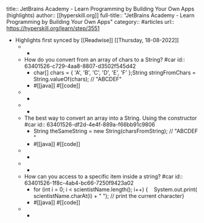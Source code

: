 title:: JetBrains Academy - Learn Programming by Building Your Own Apps (highlights)
author:: [[hyperskill.org]]
full-title:: "JetBrains Academy - Learn Programming by Building Your Own Apps"
category:: #articles
url:: https://hyperskill.org/learn/step/3551

- Highlights first synced by [[Readwise]] [[Thursday, 18-08-2022]]
	- -
	- How do you convert from an array of chars to a String? #car
	  id:: 63401526-c729-4aa8-8807-d3502f545d42
		- char[] chars = { 'A', 'B', 'C', 'D', 'E', 'F' };String stringFromChars = String.valueOf(chars); // "ABCDEF"
		- #[[java]] #[[code]]
	- -
	- -
	- The best way to convert an array into a String. Using the constructor #car
	  id:: 63401526-df2d-4e4f-889a-f66bb91c9806
		- String theSameString = new String(charsFromString); // "ABCDEF"
		- #[[java]] #[[code]]
	- -
	- -
	- How can you access to a specific item inside a string? #car
	  id:: 63401526-1f8c-4ab4-bc66-7250f9423a02
		- for (int i = 0; i < scientistName.length(); i++) {    System.out.print(scientistName.charAt(i) + " "); // print the current character}
		- #[[java]] #[[code]]
	- -